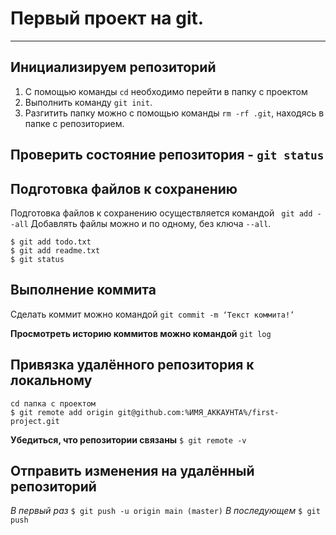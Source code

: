 # Первый проект на git.

---

## Инициализируем репозиторий
1. C помощью команды ```cd``` необходимо перейти в папку с проектом
2. Выполнить команду ```git init```.
3. Разгитить папку можно с помощью команды ```rm -rf .git```, находясь в папке с репозиторием.

## Проверить состояние репозитория - ```git status```

## Подготовка файлов к сохранению
Подготовка файлов к сохранению осуществляется командой ``` git add --all```
Добавлять файлы можно и по одному, без ключа ```--all```.
```
$ git add todo.txt
$ git add readme.txt
$ git status 
```

## Выполнение коммита
Сделать коммит можно командой ```git commit -m ‘Текст коммита!’```

**Просмотреть историю коммитов можно командой** ```git log```

## Привязка удалённого репозитория к локальному 
``` 
cd папка с проектом
$ git remote add origin git@github.com:%ИМЯ_АККАУНТА%/first-project.git
```
**Убедиться, что репозитории связаны**
```$ git remote -v```

## Отправить изменения на удалённый репозиторий
*В первый раз* ```$ git push -u origin main (master)```
*В последующем* ```$ git push```



